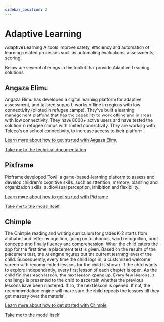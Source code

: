 ```yaml
---
sidebar_position: 2
---
```


# Adaptive Learning

Adaptive Learning AI tools improve safety, efficiency and automation of learning-related processes such as automating evaluations, assessments, scoring.

Below are several offerings in the toolkit that provide Adaptive Learning solutions.

## Angaza Elimu 

Angaza Elimu has developed a digital learning platform for adaptive assessment, and tailored support; works offline in regions with low connectivity (piloted in refugee camps). They've built a learning management platform that has the capability to work offline and in areas with low connectivity. They have 8000+ active users and have tested the solution in refugee camps with limited connectivity. They are working with Teleco's on school connectivity, to increase access to their platform.

[Learn more about how to get started with Angaza Elimu](../solutions/Angaza-Elimu.md#why-use-angaza-elimu)

[Take me to the technical documentation](../solutions/Angaza-Elimu.md#technical-set-up) 


## Pixframe 

Pixframe developed ‘Towi’ a  game-based-learning platform to assess and develop children's cognitive skills, such as attention, memory, planning and organization skills, audiovisual perception, inhibition and flexibility.

[Learn more about how to get started with Pixframe](../solutions/Pixframe.md#why-use-pixframe)

[Take me to the model itself](../solutions/Pixframe.md#why-use-pixframe)

## Chimple

The Chimple reading and writing curriculum for grades K-2 starts from alphabet and letter recognition, going on to phonics, word recognition, print concepts and finally fluency and comprehension. When the child enters the app for the first time, a placement test is given. Based on the results of the placement test, the AI engine figures out the current learning level of the child. Subsequently, every time the child logs in, a customized welcome screen with recommended lessons for the child is shown. If the child wants to explore independently, every first lesson of each chapter is open. As the child finishes each lesson, the next lesson opens up. Every few lessons, a challenge is presented to the child to ascertain whether the previous lessons have been mastered. If so, the next lesson is opened. If not, the recommendation engine will make sure the child repeats the lessons till they get mastery over the material.

[Learn more about how to get started with Chimple](../solutions/Pixframe.md#why-use-pixframe)

[Take me to the model itself](../solutions/Pixframe.md#why-use-pixframe)



